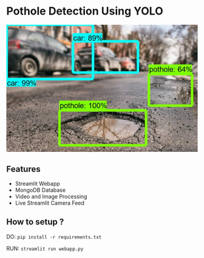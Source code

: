 # Pothole Detection Using YOLO

![image](model_files/out.jpg)

## Features
- Streamlit Webapp
- MongoDB Database
- Video and Image Processing
- Live Streamlit Camera Feed

## How to setup ?

DO: `pip install -r requirements.txt`

RUN: `streamlit run webapp.py`